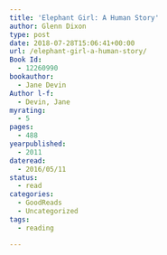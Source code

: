 ```yaml
---
title: 'Elephant Girl: A Human Story'
author: Glenn Dixon
type: post
date: 2018-07-28T15:06:41+00:00
url: /elephant-girl-a-human-story/
Book Id:
  - 12260990
bookauthor:
  - Jane Devin
Author l-f:
  - Devin, Jane
myrating:
  - 5
pages:
  - 488
yearpublished:
  - 2011
dateread:
  - 2016/05/11
status:
  - read
categories:
  - GoodReads
  - Uncategorized
tags:
  - reading

---
```

